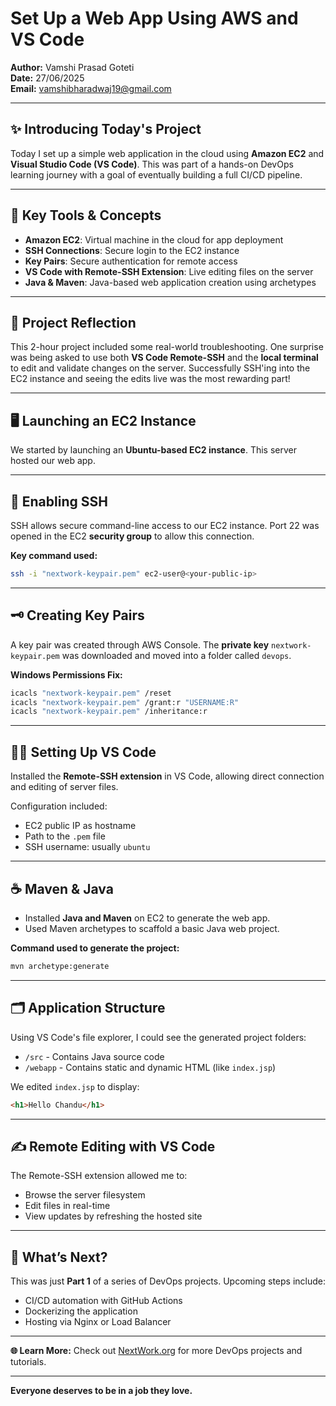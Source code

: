 
# Set Up a Web App Using AWS and VS Code  
**Author:** Vamshi Prasad Goteti  
**Date:** 27/06/2025  
**Email:** vamshibharadwaj19@gmail.com  

---

## ✨ Introducing Today's Project  
Today I set up a simple web application in the cloud using **Amazon EC2** and **Visual Studio Code (VS Code)**. This was part of a hands-on DevOps learning journey with a goal of eventually building a full CI/CD pipeline.

---

## 🔧 Key Tools & Concepts  
- **Amazon EC2**: Virtual machine in the cloud for app deployment  
- **SSH Connections**: Secure login to the EC2 instance  
- **Key Pairs**: Secure authentication for remote access  
- **VS Code with Remote-SSH Extension**: Live editing files on the server  
- **Java & Maven**: Java-based web application creation using archetypes  

---

## 🚀 Project Reflection  
This 2-hour project included some real-world troubleshooting. One surprise was being asked to use both **VS Code Remote-SSH** and the **local terminal** to edit and validate changes on the server. Successfully SSH'ing into the EC2 instance and seeing the edits live was the most rewarding part!

---

## 🖥️ Launching an EC2 Instance  
We started by launching an **Ubuntu-based EC2 instance**. This server hosted our web app.  

---

## 🔐 Enabling SSH  
SSH allows secure command-line access to our EC2 instance. Port 22 was opened in the EC2 **security group** to allow this connection.

**Key command used:**
```bash
ssh -i "nextwork-keypair.pem" ec2-user@<your-public-ip>
```

---

## 🗝️ Creating Key Pairs  
A key pair was created through AWS Console. The **private key** `nextwork-keypair.pem` was downloaded and moved into a folder called `devops`.

**Windows Permissions Fix:**
```bash
icacls "nextwork-keypair.pem" /reset
icacls "nextwork-keypair.pem" /grant:r "USERNAME:R"
icacls "nextwork-keypair.pem" /inheritance:r
```

---

## 🧑‍💻 Setting Up VS Code  
Installed the **Remote-SSH extension** in VS Code, allowing direct connection and editing of server files.

Configuration included:
- EC2 public IP as hostname
- Path to the `.pem` file
- SSH username: usually `ubuntu`

---

## ☕ Maven & Java  
- Installed **Java and Maven** on EC2 to generate the web app.  
- Used Maven archetypes to scaffold a basic Java web project.

**Command used to generate the project:**
```bash
mvn archetype:generate
```

---

## 🗂️ Application Structure  
Using VS Code's file explorer, I could see the generated project folders:
- `/src` - Contains Java source code
- `/webapp` - Contains static and dynamic HTML (like `index.jsp`)

We edited `index.jsp` to display:
```html
<h1>Hello Chandu</h1>
```

---

## ✍️ Remote Editing with VS Code  
The Remote-SSH extension allowed me to:
- Browse the server filesystem  
- Edit files in real-time  
- View updates by refreshing the hosted site  

---

## 📅 What’s Next?  
This was just **Part 1** of a series of DevOps projects. Upcoming steps include:
- CI/CD automation with GitHub Actions  
- Dockerizing the application  
- Hosting via Nginx or Load Balancer  

---

**🌐 Learn More:** Check out [NextWork.org](https://nextwork.org) for more DevOps projects and tutorials.  

---

**Everyone deserves to be in a job they love.**
